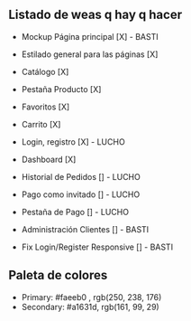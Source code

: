 ## Listado de weas q hay q hacer ##

- Mockup Página principal [X] - BASTI
- Estilado general para las páginas [X]
- Catálogo [X]
- Pestaña Producto [X]
- Favoritos [X]
- Carrito [X]
- Login, registro [X] - LUCHO
- Dashboard [X]
- Historial de Pedidos [] - LUCHO 
- Pago como invitado [] - LUCHO
- Pestaña de Pago [] - LUCHO
- Administración Clientes  [] - BASTI

- Fix Login/Register Responsive [] - BASTI


## Paleta de colores ##

- Primary: #faeeb0 , rgb(250, 238, 176)
- Secondary: #a1631d, rgb(161, 99, 29)
